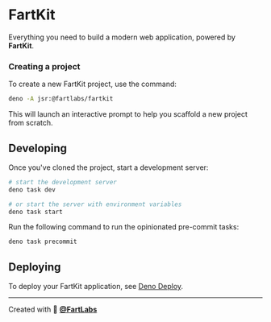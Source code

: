 # FartKit

Everything you need to build a modern web application, powered by **FartKit**.

### Creating a project

To create a new FartKit project, use the command:

```sh
deno -A jsr:@fartlabs/fartkit
```

This will launch an interactive prompt to help you scaffold a new project from
scratch.

## Developing

Once you've cloned the project, start a development server:

```bash
# start the development server
deno task dev

# or start the server with environment variables
deno task start
```

Run the following command to run the opinionated pre-commit tasks:

```bash
deno task precommit
```

## Deploying

To deploy your FartKit application, see
[Deno Deploy](https://docs.deno.com/deploy/manual/).

---

Created with 🧪 [**@FartLabs**](https://github.com/FartLabs)
